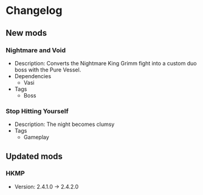 # Changelog


## New mods

### Nightmare and Void

- Description: Converts the Nightmare King Grimm fight into a custom duo boss with the Pure Vessel.
- Dependencies
  + Vasi
- Tags
  + Boss

### Stop Hitting Yourself

- Description: The night becomes clumsy
- Tags
  + Gameplay


## Updated mods

### HKMP

- Version: 2.4.1.0 -> 2.4.2.0

